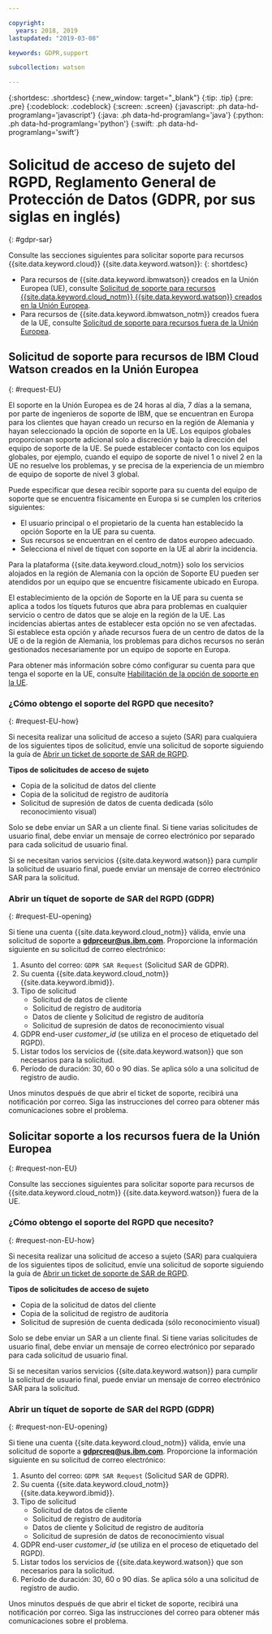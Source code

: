 ```yaml
---

copyright:
  years: 2018, 2019
lastupdated: "2019-03-08"

keywords: GDPR,support

subcollection: watson

---
```


{:shortdesc: .shortdesc}
{:new_window: target="_blank"}
{:tip: .tip}
{:pre: .pre}
{:codeblock: .codeblock}
{:screen: .screen}
{:javascript: .ph data-hd-programlang='javascript'}
{:java: .ph data-hd-programlang='java'}
{:python: .ph data-hd-programlang='python'}
{:swift: .ph data-hd-programlang='swift'}

# Solicitud de acceso de sujeto del RGPD, Reglamento General de Protección de Datos (GDPR, por sus siglas en inglés)
{: #gdpr-sar}

Consulte las secciones siguientes para solicitar soporte para recursos {{site.data.keyword.cloud}} {{site.data.keyword.watson}}:
{: shortdesc}

-   Para recursos de {{site.data.keyword.ibmwatson}} creados en la Unión Europea (UE), consulte [Solicitud de soporte para recursos {{site.data.keyword.cloud_notm}} {{site.data.keyword.watson}} creados en la Unión Europea](#request-EU).
-   Para recursos de {{site.data.keyword.ibmwatson_notm}} creados fuera de la UE, consulte [Solicitud de soporte para recursos fuera de la Unión Europea](#request-non-EU).

## Solicitud de soporte para recursos de IBM Cloud Watson creados en la Unión Europea
{: #request-EU}

El soporte en la Unión Europea es de 24 horas al día, 7 días a la semana, por parte de ingenieros de soporte de IBM, que se encuentran en Europa para los clientes que hayan creado un recurso en la región de Alemania y hayan seleccionado la opción de soporte en la UE. Los equipos globales proporcionan soporte adicional solo a discreción y bajo la dirección del equipo de soporte de la UE. Se puede establecer contacto con los equipos globales, por ejemplo, cuando el equipo de soporte de nivel 1 o nivel 2 en la UE no resuelve los problemas, y se precisa de la experiencia de un miembro de equipo de soporte de nivel 3 global.

Puede especificar que desea recibir soporte para su cuenta del equipo de soporte que se encuentra físicamente en Europa si se cumplen los criterios siguientes:

-   El usuario principal o el propietario de la cuenta han establecido la opción Soporte en la UE para su cuenta.
-   Sus recursos se encuentran en el centro de datos europeo adecuado.
-   Selecciona el nivel de tíquet con soporte en la UE al abrir la incidencia.

Para la plataforma {{site.data.keyword.cloud_notm}} solo los servicios alojados en la región de Alemania con la opción de Soporte EU pueden ser atendidos por un equipo que se encuentre físicamente ubicado en Europa.

El establecimiento de la opción de Soporte en la UE para su cuenta se aplica a todos los tíquets futuros que abra para problemas en cualquier servicio o centro de datos que se aloje en la región de la UE. Las incidencias abiertas antes de establecer esta opción no se ven afectadas. Si establece esta opción y añade recursos fuera de un centro de datos de la UE o de la región de Alemania, los problemas para dichos recursos no serán gestionados necesariamente por un equipo de soporte en Europa.

Para obtener más información sobre cómo configurar su cuenta para que tenga el soporte en la UE, consulte [Habilitación de la opción de soporte en la UE](/docs/account?topic=account-eu-hipaa-supported#eu-hipaa-supported).

### ¿Cómo obtengo el soporte del RGPD que necesito?
{: #request-EU-how}

Si necesita realizar una solicitud de acceso a sujeto (SAR) para cualquiera de los siguientes tipos de solicitud, envíe una solicitud de soporte siguiendo la guía de [Abrir un ticket de soporte de SAR de RGPD](#request-EU-opening).

**Tipos de solicitudes de acceso de sujeto**

-   Copia de la solicitud de datos del cliente
-   Copia de la solicitud de registro de auditoría
-   Solicitud de supresión de datos de cuenta dedicada (sólo reconocimiento visual)

Solo se debe enviar un SAR a un cliente final. Si tiene varias solicitudes de usuario final, debe enviar un mensaje de correo electrónico por separado para cada solicitud de usuario final.

Si se necesitan varios servicios {{site.data.keyword.watson}} para cumplir la solicitud de usuario final, puede enviar un mensaje de correo electrónico SAR para la solicitud.

### Abrir un tíquet de soporte de SAR del RGPD (GDPR)
{: #request-EU-opening}

Si tiene una cuenta {{site.data.keyword.cloud_notm}} válida, envíe una solicitud de soporte a **gdprceur@us.ibm.com**. Proporcione la información siguiente en su solicitud de correo electrónico:

1.  Asunto del correo: `GDPR SAR Request` (Solicitud SAR de GDPR).
1.  Su cuenta {{site.data.keyword.cloud_notm}} {{site.data.keyword.ibmid}}.
1.  Tipo de solicitud
    -   Solicitud de datos de cliente
    -   Solicitud de registro de auditoría
    -   Datos de cliente y Solicitud de registro de auditoría
    -   Solicitud de supresión de datos de reconocimiento visual
1.  GDPR end-user *customer_id* (se utiliza en el proceso de etiquetado del RGPD).
1.  Listar todos los servicios de {{site.data.keyword.watson}} que son necesarios para la solicitud.
1.  Período de duración: 30, 60 o 90 días. Se aplica sólo a una solicitud de registro de audio.

Unos minutos después de que abrir el ticket de soporte, recibirá una notificación por correo. Siga las instrucciones del correo para obtener más comunicaciones sobre el problema.

## Solicitar soporte a los recursos fuera de la Unión Europea
{: #request-non-EU}

Consulte las secciones siguientes para solicitar soporte para recursos de {{site.data.keyword.cloud_notm}} {{site.data.keyword.watson}} fuera de la UE.

### ¿Cómo obtengo el soporte del RGPD que necesito?
{: #request-non-EU-how}

Si necesita realizar una solicitud de acceso a sujeto (SAR) para cualquiera de los siguientes tipos de solicitud, envíe una solicitud de soporte siguiendo la guía de [Abrir un ticket de soporte de SAR de RGPD](#request-non-EU-opening).

**Tipos de solicitudes de acceso de sujeto**

-   Copia de la solicitud de datos del cliente
-   Copia de la solicitud de registro de auditoría
-   Solicitud de supresión de cuenta dedicada (sólo reconocimiento visual)

Solo se debe enviar un SAR a un cliente final. Si tiene varias solicitudes de usuario final, debe enviar un mensaje de correo electrónico por separado para cada solicitud de usuario final.

Si se necesitan varios servicios {{site.data.keyword.watson}} para cumplir la solicitud de usuario final, puede enviar un mensaje de correo electrónico SAR para la solicitud.

### Abrir un tíquet de soporte de SAR del RGPD (GDPR)
{: #request-non-EU-opening}

Si tiene una cuenta {{site.data.keyword.cloud_notm}} válida, envíe una solicitud de soporte a **gdprcreq@us.ibm.com**. Proporcione la información siguiente en su solicitud de correo electrónico:

1.  Asunto del correo: `GDPR SAR Request` (Solicitud SAR de GDPR).
1.  Su cuenta {{site.data.keyword.cloud_notm}} {{site.data.keyword.ibmid}}.
1.  Tipo de solicitud
    -   Solicitud de datos de cliente
    -   Solicitud de registro de auditoría
    -   Datos de cliente y Solicitud de registro de auditoría
    -   Solicitud de supresión de datos de reconocimiento visual
1.  GDPR end-user *customer_id* (se utiliza en el proceso de etiquetado del RGPD).
1.  Listar todos los servicios de {{site.data.keyword.watson}} que son necesarios para la solicitud.
1.  Período de duración: 30, 60 o 90 días. Se aplica sólo a una solicitud de registro de audio.

Unos minutos después de que abrir el ticket de soporte, recibirá una notificación por correo. Siga las instrucciones del correo para obtener más comunicaciones sobre el problema.
